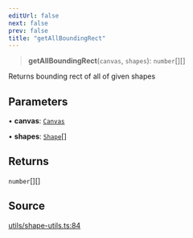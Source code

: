 ```yaml
---
editUrl: false
next: false
prev: false
title: "getAllBoundingRect"
---
```


> **getAllBoundingRect**(`canvas`, `shapes`): `number`[][]

Returns bounding rect of all of given shapes

## Parameters

• **canvas**: [`Canvas`](/api-core/classes/canvas/)

• **shapes**: [`Shape`](/api-core/classes/shape/)[]

## Returns

`number`[][]

## Source

[utils/shape-utils.ts:84](https://github.com/dgmjs/dgmjs/blob/main/packages/core/src/utils/shape-utils.ts#L84)
